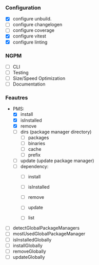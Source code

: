 ### Configuration

- [x] configure unbuild.
- [ ] configure changelogen
- [ ] configure coverage
- [x] configure vitest
- [x] configure linting

### NGPM

- [ ] CLI
- [ ] Testing
- [ ] Size/Speed Optimization
- [ ] Documentation

### Feautres

- PMS:
    - [x] install
    - [x] isInstalled
    - [x] remove
    - [ ] dirs (package manager directory)
        - [ ] packages
        - [ ] binaries
        - [ ] cache
        - [ ] prefix
    - [ ] update (update package manager)
    - [ ] dependency:
        - [ ] install
        - [ ] isInstalled
        - [ ] remove
        - [ ] update
        - [ ] list


- [ ] detectGlobalPackageManagers
- [ ] mostUsedGlobalPackageManager
- [ ] isInstalledGlobally
- [ ] installGlobally
- [ ] removeGlobally
- [ ] updateGlobally